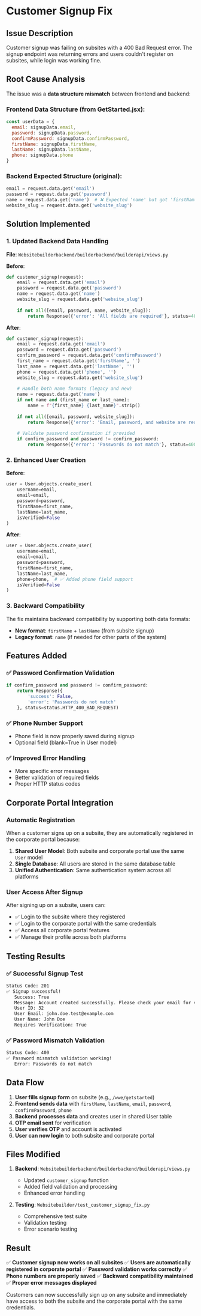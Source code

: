 # Customer Signup Fix

## Issue Description
Customer signup was failing on subsites with a 400 Bad Request error. The signup endpoint was returning errors and users couldn't register on subsites, while login was working fine.

## Root Cause Analysis
The issue was a **data structure mismatch** between frontend and backend:

### Frontend Data Structure (from GetStarted.jsx):
```javascript
const userData = {
  email: signupData.email,
  password: signupData.password,
  confirmPassword: signupData.confirmPassword,
  firstName: signupData.firstName,
  lastName: signupData.lastName,
  phone: signupData.phone
}
```

### Backend Expected Structure (original):
```python
email = request.data.get('email')
password = request.data.get('password')
name = request.data.get('name')  # ❌ Expected 'name' but got 'firstName'/'lastName'
website_slug = request.data.get('website_slug')
```

## Solution Implemented

### 1. Updated Backend Data Handling
**File**: `Websitebuilderbackend/builderbackend/builderapi/views.py`

**Before**:
```python
def customer_signup(request):
    email = request.data.get('email')
    password = request.data.get('password')
    name = request.data.get('name')
    website_slug = request.data.get('website_slug')
    
    if not all([email, password, name, website_slug]):
        return Response({'error': 'All fields are required'}, status=400)
```

**After**:
```python
def customer_signup(request):
    email = request.data.get('email')
    password = request.data.get('password')
    confirm_password = request.data.get('confirmPassword')
    first_name = request.data.get('firstName', '')
    last_name = request.data.get('lastName', '')
    phone = request.data.get('phone', '')
    website_slug = request.data.get('website_slug')
    
    # Handle both name formats (legacy and new)
    name = request.data.get('name')
    if not name and (first_name or last_name):
        name = f"{first_name} {last_name}".strip()
    
    if not all([email, password, website_slug]):
        return Response({'error': 'Email, password, and website are required'}, status=400)
    
    # Validate password confirmation if provided
    if confirm_password and password != confirm_password:
        return Response({'error': 'Passwords do not match'}, status=400)
```

### 2. Enhanced User Creation
**Before**:
```python
user = User.objects.create_user(
    username=email,
    email=email,
    password=password,
    firstName=first_name,
    lastName=last_name,
    isVerified=False
)
```

**After**:
```python
user = User.objects.create_user(
    username=email,
    email=email,
    password=password,
    firstName=first_name,
    lastName=last_name,
    phone=phone,  # ✅ Added phone field support
    isVerified=False
)
```

### 3. Backward Compatibility
The fix maintains backward compatibility by supporting both data formats:
- **New format**: `firstName` + `lastName` (from subsite signup)
- **Legacy format**: `name` (if needed for other parts of the system)

## Features Added

### ✅ Password Confirmation Validation
```python
if confirm_password and password != confirm_password:
    return Response({
        'success': False,
        'error': 'Passwords do not match'
    }, status=status.HTTP_400_BAD_REQUEST)
```

### ✅ Phone Number Support
- Phone field is now properly saved during signup
- Optional field (blank=True in User model)

### ✅ Improved Error Handling
- More specific error messages
- Better validation of required fields
- Proper HTTP status codes

## Corporate Portal Integration

### Automatic Registration
When a customer signs up on a subsite, they are automatically registered in the corporate portal because:

1. **Shared User Model**: Both subsite and corporate portal use the same `User` model
2. **Single Database**: All users are stored in the same database table
3. **Unified Authentication**: Same authentication system across all platforms

### User Access After Signup
After signing up on a subsite, users can:
- ✅ Login to the subsite where they registered
- ✅ Login to the corporate portal with the same credentials
- ✅ Access all corporate portal features
- ✅ Manage their profile across both platforms

## Testing Results

### ✅ Successful Signup Test
```bash
Status Code: 201
✅ Signup successful!
   Success: True
   Message: Account created successfully. Please check your email for verification code.
   User ID: 32
   User Email: john.doe.test@example.com
   User Name: John Doe
   Requires Verification: True
```

### ✅ Password Mismatch Validation
```bash
Status Code: 400
✅ Password mismatch validation working!
   Error: Passwords do not match
```

## Data Flow

1. **User fills signup form** on subsite (e.g., `/wwe/getstarted`)
2. **Frontend sends data** with `firstName`, `lastName`, `email`, `password`, `confirmPassword`, `phone`
3. **Backend processes data** and creates user in shared User table
4. **OTP email sent** for verification
5. **User verifies OTP** and account is activated
6. **User can now login** to both subsite and corporate portal

## Files Modified

1. **Backend**: `Websitebuilderbackend/builderbackend/builderapi/views.py`
   - Updated `customer_signup` function
   - Added field validation and processing
   - Enhanced error handling

2. **Testing**: `Websitebuilder/test_customer_signup_fix.py`
   - Comprehensive test suite
   - Validation testing
   - Error scenario testing

## Result

✅ **Customer signup now works on all subsites**
✅ **Users are automatically registered in corporate portal**
✅ **Password validation works correctly**
✅ **Phone numbers are properly saved**
✅ **Backward compatibility maintained**
✅ **Proper error messages displayed**

Customers can now successfully sign up on any subsite and immediately have access to both the subsite and the corporate portal with the same credentials.